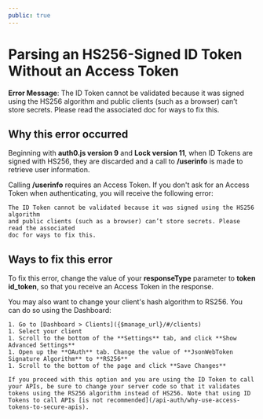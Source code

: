 ```yaml
---
public: true
---
```

# Parsing an HS256-Signed ID Token Without an Access Token

**Error Message**: The ID Token cannot be validated because it was signed using the HS256 algorithm and public clients (such as a browser) can’t store secrets. Please read the associated doc for ways to fix this.

## Why this error occurred

Beginning with **auth0.js version 9** and **Lock version 11**, when ID Tokens are signed with HS256, they are discarded and a call to **/userinfo** is made to retrieve user information. 

Calling **/userinfo** requires an Access Token. If you don't ask for an Access Token when authenticating, you will receive the following error:

```
The ID Token cannot be validated because it was signed using the HS256 algorithm
and public clients (such as a browser) can’t store secrets. Please read the associated
doc for ways to fix this.
```

## Ways to fix this error

To fix this error, change the value of your **responseType** parameter to **token id_token**, so that you receive an Access Token in the response.

You may also want to change your client's hash algorithm to RS256. You can do so using the Dashboard:

    1. Go to [Dashboard > Clients]({$manage_url}/#/clients)
    1. Select your client
    1. Scroll to the bottom of the **Settings** tab, and click **Show Advanced Settings**
    1. Open up the **OAuth** tab. Change the value of **JsonWebToken Signature Algorithm** to **RS256**
    1. Scroll to the bottom of the page and click **Save Changes**

    If you proceed with this option and you are using the ID Token to call your APIs, be sure to change your server code so that it validates tokens using the RS256 algorithm instead of HS256. Note that using ID Tokens to call APIs [is not recommended](/api-auth/why-use-access-tokens-to-secure-apis).

